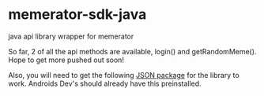 # memerator-sdk-java
java api library wrapper for memerator

So far, 2 of all the api methods are available, login() and getRandomMeme(). Hope to get more pushed out soon!

Also, you will need to get the following [JSON package](https://mvnrepository.com/artifact/org.json/json) for the library to work. Androids Dev's should already have this preinstalled.
